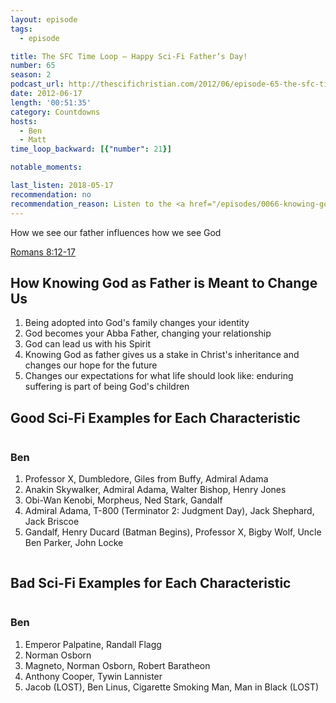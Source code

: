 ```yaml
---
layout: episode
tags:
  - episode

title: The SFC Time Loop – Happy Sci-Fi Father’s Day!
number: 65
season: 2
podcast_url: http://thescifichristian.com/2012/06/episode-65-the-sfc-time-loop-–-happy-sci-fi-fathers-day/
date: 2012-06-17
length: '00:51:35'
category: Countdowns
hosts:
  - Ben
  - Matt
time_loop_backward: [{"number": 21}]

notable_moments:

last_listen: 2018-05-17
recommendation: no
recommendation_reason: Listen to the <a href="/episodes/0066-knowing-god-as-father">sermon</a> itself, but the sci-fi tie-in is weak.
---
```

How we see our father influences how we see God 

[Romans 8:12-17](https://www.biblegateway.com/passage/?search=romans+8%3A12-17&version=ESV)

## How Knowing God as Father is Meant to Change Us
1. Being adopted into God's family changes your identity
2. God becomes your Abba Father, changing your relationship
3. God can lead us with his Spirit
4. Knowing God as father gives us a stake in Christ's inheritance and changes our hope for the future
5. Changes our expectations for what life should look like: enduring suffering is part of being God's children

<div class="top-five">
  <h2 class="has-text-centered">Good Sci-Fi Examples for Each Characteristic</h2>
  <div class="columns">
    <div class="column ben">
      <h3>Ben</h3>
      <ol>
        <li>Professor X, Dumbledore, Giles from Buffy, Admiral Adama
        <li>Anakin Skywalker, Admiral Adama, Walter Bishop, Henry Jones
        <li>Obi-Wan Kenobi, Morpheus, Ned Stark, Gandalf
        <li>Admiral Adama, T-800 (Terminator 2: Judgment Day), Jack Shephard, Jack Briscoe
        <li>Gandalf, Henry Ducard (Batman Begins), Professor X, Bigby Wolf, Uncle Ben Parker, John Locke
      </ol>
    </div>
  </div>
</div>

<div class="top-five">
  <h2 class="has-text-centered">Bad Sci-Fi Examples for Each Characteristic</h2>
  <div class="columns">
    <div class="column ben">
      <h3>Ben</h3>
      <ol>
        <li>Emperor Palpatine, Randall Flagg
        <li>Norman Osborn
        <li>Magneto, Norman Osborn, Robert Baratheon
        <li>Anthony Cooper, Tywin Lannister
        <li>Jacob (LOST), Ben Linus, Cigarette Smoking Man, Man in Black (LOST)
      </ol>
    </div>
  </div>
</div>